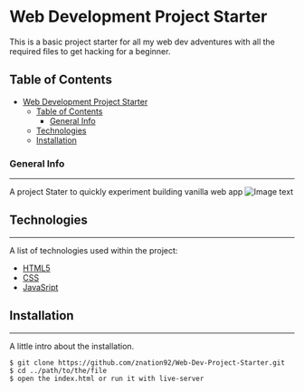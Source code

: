 
# Web Development Project Starter

This is a basic project starter for all my web dev adventures with all the required files to get hacking for a beginner.


## Table of Contents
- [Web Development Project Starter](#web-development-project-starter)
  - [Table of Contents](#table-of-contents)
    - [General Info](#general-info)
  - [Technologies](#technologies)
  - [Installation](#installation)
### General Info
***
 A project Stater to quickly experiment building vanilla web app
![Image text](https://images.unsplash.com/photo-1501516069922-a9982bd6f3bd?ixlib=rb-1.2.1&ixid=MXwxMjA3fDB8MHxwaG90by1wYWdlfHx8fGVufDB8fHw%3D&auto=format&fit=crop&w=750&q=80)
## Technologies
***
A list of technologies used within the project:
* [HTML5](https://developer.mozilla.org/en-US/docs/Web/HTML)
* [CSS](https://developer.mozilla.org/en-US/docs/Web/CSSmdn)
* [JavaSript](https://developer.mozilla.org/en-US/docs/Web/JavaScript)
## Installation
***
A little intro about the installation. 
```
$ git clone https://github.com/znation92/Web-Dev-Project-Starter.git
$ cd ../path/to/the/file
$ open the index.html or run it with live-server

